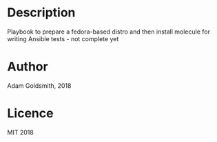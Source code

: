 # Description

Playbook to prepare a fedora-based distro and then install molecule for writing Ansible tests - not complete yet

# Author

Adam Goldsmith, 2018

# Licence

MIT 2018
